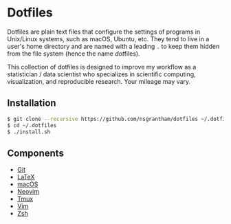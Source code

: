 # Dotfiles

Dotfiles are plain text files that configure the settings of programs in Unix/Linux systems, such as macOS, Ubuntu, etc. They tend to live in a user's home directory and are named with a leading `.` to keep them hidden from the file system (hence the name *dot*files).

This collection of dotfiles is designed to improve my workflow as a statistician / data scientist who specializes in scientific computing, visualization, and reproducible research. Your mileage may vary.

## Installation

```bash
$ git clone --recursive https://github.com/nsgrantham/dotfiles ~/.dotfiles
$ cd ~/.dotfiles
$ ./install.sh
```

## Components

- [Git](git/)
- [LaTeX](latex/)
- [macOS](macos/)
- [Neovim](nvim/)
- [Tmux](tmux/)
- [Vim](vim/)
- [Zsh](zsh/)
